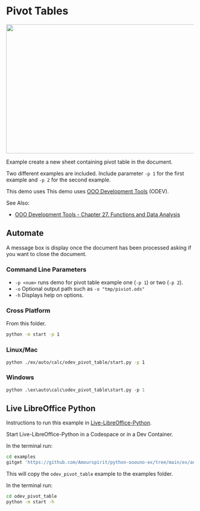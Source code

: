 # Pivot Tables

<p align="center">
<img src="https://user-images.githubusercontent.com/4193389/205518229-e59beb75-21c0-44f4-bde0-b8665a43afb0.png" width="567" height="346">
</p>

Example create a new sheet containing pivot table in the document.

Two different examples are included. Include parameter `-p 1` for the first example and
`-p 2` for the second example.

This demo uses This demo uses [OOO Development Tools] (ODEV).

See Also:

- [OOO Development Tools - Chapter 27. Functions and Data Analysis](https://python-ooo-dev-tools.readthedocs.io/en/latest/odev/part4/chapter27.html)

## Automate

A message box is display once the document has been processed asking if you want to close the document.

### Command Line Parameters

- `-p <num>` runs demo for pivot table example one (`-p 1`) or two (`-p 2`).
- `-o` Optional output path such as `-o "tmp/piviot.ods"`
- `-h` Displays help on options.

### Cross Platform

From this folder.

```sh
python -m start -p 1
```

### Linux/Mac

```sh
python ./ex/auto/calc/odev_pivot_table/start.py -p 1
```

### Windows

```ps
python .\ex\auto\calc\odev_pivot_table\start.py -p 1
```

## Live LibreOffice Python

Instructions to run this example in [Live-LibreOffice-Python](https://github.com/Amourspirit/live-libreoffice-python).

Start Live-LibreOffice-Python in a Codespace or in a Dev Container.

In the terminal run:

```bash
cd examples
gitget 'https://github.com/Amourspirit/python-ooouno-ex/tree/main/ex/auto/calc/odev_pivot_table'
```

This will copy the `odev_pivot_table` example to the examples folder.

In the terminal run:

```bash
cd odev_pivot_table
python -m start -h
```

[OOO Development Tools]: https://python-ooo-dev-tools.readthedocs.io/en/latest/
